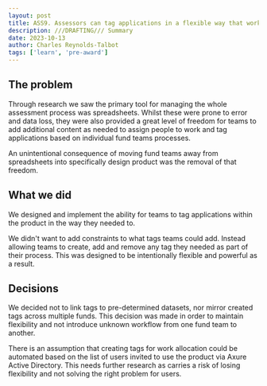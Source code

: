 ```yaml
---
layout: post
title: ASS9. Assessors can tag applications in a flexible way that works for them
description: ///DRAFTING/// Summary
date: 2023-10-13
author: Charles Reynolds-Talbot
tags: ['learn', 'pre-award'] 
---
```


## The problem
Through research we saw the primary tool for managing the whole assessment process was spreadsheets. Whilst these were prone to error and data loss, they were also provided a great level of freedom for teams to add additional content as needed to assign people to work and tag applications based on individual fund teams processes.

An unintentional consequence of moving fund teams away from spreadsheets into specifically design product was the removal of that freedom.

## What we did
We designed and implement the ability for teams to tag applications within the product in the way they needed to. 

We didn't want to add constraints to what tags teams could add. Instead allowing teams to create, add and remove any tag they needed as part of their process. This was designed to be intentionally flexible and powerful as a result. 

## Decisions
We decided not to link tags to pre-determined datasets, nor mirror created tags across multiple funds. This decision was made in order to maintain flexibility and not introduce unknown workflow from one fund team to another.

There is an assumption that creating tags for work allocation could be automated based on the list of users invited to use the product via Axure Active Directory. This needs further research as carries a risk of losing flexibility and not solving the right problem for users.